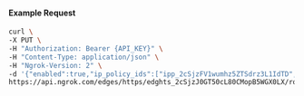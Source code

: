 <!-- Code generated for API Clients. DO NOT EDIT. -->

#### Example Request

```bash
curl \
-X PUT \
-H "Authorization: Bearer {API_KEY}" \
-H "Content-Type: application/json" \
-H "Ngrok-Version: 2" \
-d '{"enabled":true,"ip_policy_ids":["ipp_2cSjzFV1wumhz5ZTSdrz3L1IdTD","ipp_2cSjzKjVAxm2Rx9xAkaswRSDNMw"]}' \
https://api.ngrok.com/edges/https/edghts_2cSjzJ0GT50cL80CMopB5WGX0LX/routes/edghtsrt_2cSjzMTiUv2HhfFK8KrLTRcys0W/ip_restriction
```

